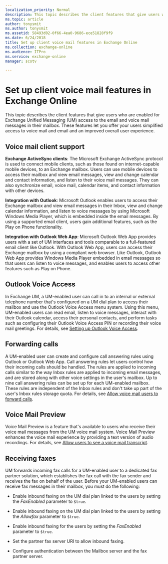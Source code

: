 ```yaml
---
localization_priority: Normal
description: This topic describes the client features that give users who are enabled for Exchange Unified Messaging (UM) access to the email and voice mail messages in their mailbox. These features let you offer your users simplified access to voice mail and email and an improved overall user experience.
ms.topic: article
author: tonysmit
ms.author: tonysmit
ms.assetid: 58493d02-0f66-4ea0-9686-ece51828f9f9
ms.date: 6/24/2018
title: Set up client voice mail features in Exchange Online
ms.collection: exchange-online
ms.audience: ITPro
ms.service: exchange-online
manager: scotv

---
```


# Set up client voice mail features in Exchange Online

This topic describes the client features that give users who are enabled for Exchange Unified Messaging (UM) access to the email and voice mail messages in their mailbox. These features let you offer your users simplified access to voice mail and email and an improved overall user experience.

## Voice mail client support
<a name="clientsupport"> </a>

 **Exchange ActiveSync clients**: The Microsoft Exchange ActiveSync protocol is used to connect mobile clients, such as those found on internet-capable mobile devices, to an Exchange mailbox. Users can use mobile devices to access their mailbox and view email messages, view and change calendar and contact information, and listen to their voice mail messages. They can also synchronize email, voice mail, calendar items, and contact information with other devices.

 **Integration with Outlook**: Microsoft Outlook enables users to access their Exchange mailbox and view email messages in their Inbox, view and change calendar information, and listen to voice messages by using Microsoft Windows Media Player, which is embedded inside the email messages. By using a supported email client, users gain additional features, such as the Play on Phone functionality.

 **Integration with Outlook Web App**: Microsoft Outlook Web App provides users with a set of UM interfaces and tools comparable to a full-featured email client like Outlook. With Outlook Web App, users can access their Exchange mailbox by using a compliant web browser. Like Outlook, Outlook Web App provides Windows Media Player embedded in email messages so that users can listen to voice messages, and enables users to access other features such as Play on Phone.

## Outlook Voice Access
<a name="OutlookVoiceAccess"> </a>

In Exchange UM, a UM-enabled user can call in to an internal or external telephone number that's configured on a UM dial plan to access their mailbox and use the Outlook Voice Access menu system. Using this menu, UM-enabled users can read email, listen to voice messages, interact with their Outlook calendar, access their personal contacts, and perform tasks such as configuring their Outlook Voice Access PIN or recording their voice mail greetings. For details, see [Setting up Outlook Voice Access](set-up-outlook-voice-access.md).

## Forwarding calls
<a name="forwardingcalls"> </a>

A UM-enabled user can create and configure call answering rules using Outlook or Outlook Web App. Call answering rules let users control how their incoming calls should be handled. The rules are applied to incoming calls similar to the way Inbox rules are applied to incoming email messages, and are stored along with other voice settings in the user's mailbox. Up to nine call answering rules can be set up for each UM-enabled mailbox. These rules are independent of the Inbox rules and don't take up part of the user's Inbox rules storage quota. For details, see [Allow voice mail users to forward calls](allow-voice-mail-users-to-forward-calls.md).

## Voice Mail Preview
<a name="VoiceMailPreview"> </a>

Voice Mail Preview is a feature that's available to users who receive their voice mail messages from the UM voice mail system. Voice Mail Preview enhances the voice mail experience by providing a text version of audio recordings. For details, see [Allow users to see a voice mail transcript](allow-users-to-see-a-voice-mail-transcript.md).

## Receiving faxes
<a name="receivingfaxes"> </a>

UM forwards incoming fax calls for a UM-enabled user to a dedicated fax partner solution, which establishes the fax call with the fax sender and receives the fax on behalf of the user. Before your UM-enabled users can receive fax messages in their mailbox, you must do the following:

- Enable inbound faxing on the UM dial plan linked to the users by setting the _FaxEnabled_ parameter to `$true`.

- Enable inbound faxing on the UM dial plan linked to the users by setting the _Allowfax_ parameter to `$true`.

- Enable inbound faxing for the users by setting the _FaxEnabled_ parameter to `$true`.

- Set the partner fax server URI to allow inbound faxing.

- Configure authentication between the Mailbox server and the fax partner server.



